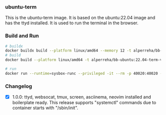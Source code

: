 ### ubuntu-term

This is the ubuntu-term image. It is based on the ubuntu:22.04 image and has the ttyd installed. It is used to run the terminal in the browser.

### Build and Run

```bash
# buildx
docker buildx build --platform linux/amd64 --memory 12 -t alperreha/bb-ubuntu:22.04-term-v1.0.0 .
# build
docker build --platform linux/amd64 -t alperreha/bb-ubuntu:22.04-term-v1.0.0 .

# run
docker run --runtime=sysbox-runc --privileged -it --rm -p 40020:40020 --name=bb-ubuntu22.04-term-1.0.0 alperreha/bb-ubuntu:22.04-term-v1.0.0
```


### Changelog

- [x] 1.0.0: ttyd, websocat, tmux, screen, asciinema, neovim installed and boilerplate ready.
  This release supports "systemctl" commands due to container starts with "/sbin/init".
  
